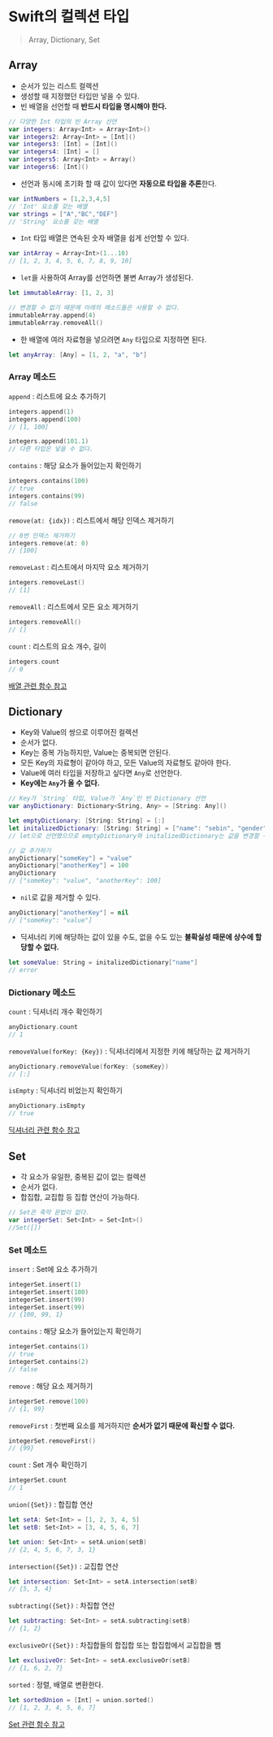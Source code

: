 # Swift의 컬렉션 타입
> Array, Dictionary, Set

## Array
- 순서가 있는 리스트 컬렉션
- 생성할 때 지정했던 타입만 넣을 수 있다.
- 빈 배열을 선언할 때 **반드시 타입을 명시해야 한다.**

```swift
// 다양한 Int 타입의 빈 Array 선언
var integers: Array<Int> = Array<Int>()
var integers2: Array<Int> = [Int]()
var integers3: [Int] = [Int]()
var integers4: [Int] = []
var integers5: Array<Int> = Array()
var integers6: [Int]()
```
- 선언과 동시에 초기화 할 때 값이 있다면 **자동으로 타입을 추론**한다.
```swift
var intNumbers = [1,2,3,4,5]
// 'Int' 요소를 갖는 배열
var strings = ["A","BC","DEF"]
// 'String' 요소를 갖는 배열
```

- `Int` 타입 배열은 연속된 숫자 배열을 쉽게 선언할 수 있다.
```swift
var intArray = Array<Int>(1...10) 
// [1, 2, 3, 4, 5, 6, 7, 8, 9, 10]
```

- `let`을 사용하여 Array를 선언하면 불변 Array가 생성된다.
```swift
let immutableArray: [1, 2, 3]

// 변경할 수 없기 때문에 아래의 메소드들은 사용할 수 없다.
immutableArray.append(4)
immutableArray.removeAll()
```

- 한 배열에 여러 자료형을 넣으려면 `Any` 타입으로 지정하면 된다.
```swift
let anyArray: [Any] = [1, 2, "a", "b"]
```

### Array 메소드

`append` : 리스트에 요소 추가하기

```swift
integers.append(1)
integers.append(100)
// [1, 100]

integers.append(101.1)
// 다른 타입은 넣을 수 없다.
```
`contains` : 해당 요소가 들어있는지 확인하기
```swift
integers.contains(100)
// true
integers.contains(99)
// false
```
`remove(at: {idx})` : 리스트에서 해당 인덱스 제거하기
```swift
// 0번 인덱스 제거하기
integers.remove(at: 0)
// [100]
```
`removeLast` : 리스트에서 마지막 요소 제거하기
```swift
integers.removeLast()
// [1]
```
`removeAll` : 리스트에서 모든 요소 제거하기
```swift
integers.removeAll()
// []
```
`count` : 리스트의 요소 개수, 길이
```swift
integers.count
// 0
```

[배열 관련 함수 참고](https://seolhee2750.tistory.com/66)

## Dictionary
- Key와 Value의 쌍으로 이루어진 컬렉션
- 순서가 없다.
- Key는 중복 가능하지만, Value는 중복되면 안된다.
- 모든 Key의 자료형이 같아야 하고, 모든 Value의 자료형도 같아야 한다. 
- Value에 여러 타입을 저장하고 싶다면 `Any`로 선언한다.
- **Key에는 `Any`가 올 수 없다.**
```swift
// Key가 `String` 타입, Value가 `Any`인 빈 Dictionary 선언
var anyDictionary: Dictionary<String, Any> = [String: Any]()

let emptyDictionary: [String: String] = [:]
let initalizedDictionary: [String: String] = ["name": "sebin", "gender": "female"] 
// let으로 선언했으므로 emptyDictionary와 initalizedDictionary는 값을 변경할 수 없다.

// 값 추가하기
anyDictionary["someKey"] = "value"
anyDictionary["anotherKey"] = 100
anyDictionary
// ["someKey": "value", "anotherKey": 100]
```

- `nil`로 값을 제거할 수 있다.

```swift
anyDictionary["anotherKey"] = nil
// ["someKey": "value"]
```

- 딕셔너리 키에 해당하는 값이 있을 수도, 없을 수도 있는 **불확실성 때문에 상수에 할당할 수 없다.**
```swift
let someValue: String = initalizedDictionary["name"]
// error
```

### Dictionary 메소드

`count` : 딕셔너리 개수 확인하기
```swift
anyDictionary.count
// 1
```

`removeValue(forKey: {Key})` : 딕셔너리에서 지정한 키에 해당하는 값 제거하기
```swift
anyDictionary.removeValue(forKey: {someKey})
// [:]
```

`isEmpty` : 딕셔너리 비었는지 확인하기
```swift
anyDictionary.isEmpty
// true
```

[딕셔너리 관련 함수 참고](https://babbab2.tistory.com/113)

## Set
- 각 요소가 유일한, 중복된 값이 없는 컬렉션
- 순서가 없다.
- 합집합, 교집합 등 집합 연산이 가능하다.

```swift
// Set은 축약 문법이 없다.
var integerSet: Set<Int> = Set<Int>()
//Set([])
```

### Set 메소드
`insert` : Set에 요소 추가하기
```swift
integerSet.insert(1)
integerSet.insert(100)
integerSet.insert(99)
integerSet.insert(99)
// {100, 99, 1}
```

`contains` : 해당 요소가 들어있는지 확인하기
```swift
integerSet.contains(1)
// true
integerSet.contains(2)
// false
```

`remove` : 해당 요소 제거하기
```swift
integerSet.remove(100)
// {1, 99}
```

`removeFirst` : 첫번째 요소를 제거하지만 **순서가 없기 때문에 확신할 수 없다.**
```swift
integerSet.removeFirst()
// {99}
```

`count` : Set 개수 확인하기
```swift
integerSet.count
// 1
```

`union({Set})` : 합집합 연산
```swift
let setA: Set<Int> = [1, 2, 3, 4, 5]
let setB: Set<Int> = [3, 4, 5, 6, 7]

let union: Set<Int> = setA.union(setB)
// {2, 4, 5, 6, 7, 3, 1}
```

`intersection({Set})` : 교집합 연산
```swift
let intersection: Set<Int> = setA.intersection(setB)
// {5, 3, 4}
```

`subtracting({Set})` : 차집합 연산
```swift
let subtracting: Set<Int> = setA.subtracting(setB)
// {1, 2}
```

`exclusiveOr({Set})` : 차집합들의 합집합 또는 합집합에서 교집합을 뺌
```swift
let exclusiveOr: Set<Int> = setA.exclusiveOr(setB)
// {1, 6, 2, 7}
```

`sorted` : 정렬, 배열로 변환한다.
```swift
let sortedUnion = [Int] = union.sorted()
// [1, 2, 3, 4, 5, 6, 7]
```

[Set 관련 함수 참고](http://minsone.github.io/mac/ios/swift-set-type)